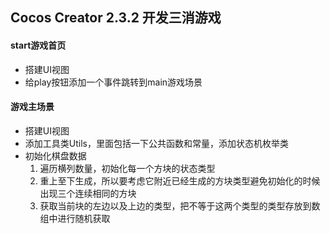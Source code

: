 ## Cocos Creator 2.3.2 开发三消游戏


#### start游戏首页
- 搭建UI视图
- 给play按钮添加一个事件跳转到main游戏场景

#### 游戏主场景
- 搭建UI视图
- 添加工具类Utils，里面包括一下公共函数和常量，添加状态机枚举类
- 初始化棋盘数据
    1. 遍历横列数量，初始化每一个方块的状态类型
    2. 重上至下生成，所以要考虑它附近已经生成的方块类型避免初始化的时候出现三个连续相同的方块
    3. 获取当前块的左边以及上边的类型，把不等于这两个类型的类型存放到数组中进行随机获取
    
